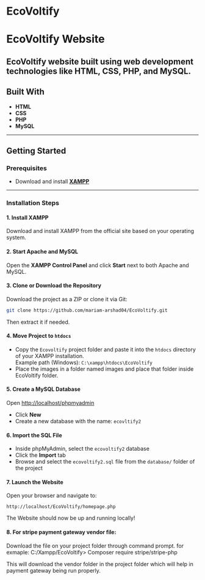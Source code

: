 # EcoVoltify
# EcoVoltify Website

EcoVoltify website built using web development technologies like HTML, CSS, PHP, and MySQL. 
---

## Built With

- **HTML**
- **CSS**
- **PHP**
- **MySQL**


---

## Getting Started

### Prerequisites

- Download and install [**XAMPP**](https://www.apachefriends.org/index.html)

---

### Installation Steps

#### 1. Install XAMPP

Download and install XAMPP from the official site based on your operating system.

#### 2. Start Apache and MySQL

Open the **XAMPP Control Panel** and click **Start** next to both Apache and MySQL.

#### 3. Clone or Download the Repository

Download the project as a ZIP or clone it via Git:

```bash
git clone https://github.com/mariam-arshad04/EcoVoltify.git
```

Then extract it if needed.

#### 4. Move Project to `htdocs`

- Copy the `Ecovoltify` project folder and paste it into the `htdocs` directory of your XAMPP installation.  
Example path (Windows): `C:\xampp\htdocs\EcoVoltify`
- Place the images in a folder named images and place that folder inside EcoVoltify folder.

#### 5. Create a MySQL Database

Open [http://localhost/phpmyadmin](http://localhost/phpmyadmin)

- Click **New**
- Create a new database with the name: `ecovltify2`

#### 6. Import the SQL File

- Inside phpMyAdmin, select the `ecovoltify2` database
- Click the **Import** tab
- Browse and select the `ecovoltify2.sql` file from the `database/` folder of the project

#### 7. Launch the Website

Open your browser and navigate to:

```
http://localhost/EcoVoltify/homepage.php
```

The Website should now be up and running locally!

#### 8. For stripe payment gateway vendor file:
Download the file on your project folder through command prompt.
for exmaple: C:/Xampp/EcoVoltify> Composer require stripe/stripe-php

This will download the vendor folder in the project folder which will help in payment gateway being run properly.



